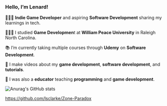 ### Hello, I’m Lenard!

👨🏾‍💻 **Indie Game Developer** and aspiring **Software Development** sharing my learnings in tech.

👨🏾‍🎓 I studied **Game Developmen**t at **William Peace University** in Raleigh North Carolina. 

📚 I’m currently taking multiple courses through **Udemy** on **Software Development**.

🎨 I make videos about my **game development**, **software development**, and **tutorials**.

🏫 I was also a **educator** teaching **programming** and **game development**.

![Anurag's GitHub stats](https://github-readme-stats.vercel.app/api?username=lsclarke&show_icons=true&theme=neon)

https://github.com/lsclarke/Zone-Paradox
